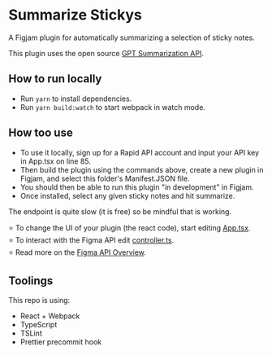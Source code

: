 # Summarize Stickys

A Figjam plugin for automatically summarizing a selection of sticky notes.

This plugin uses the open source [GPT Summarization API](https://gpt-summarization.p.rapidapi.com/summarize).


## How to run locally
* Run `yarn` to install dependencies.
* Run `yarn build:watch` to start webpack in watch mode.

## How too use
*  To use it locally, sign up for a Rapid API account and input your API key in App.tsx on line 85. 
*  Then build the plugin using the commands above, create a new plugin in Figjam, and select this folder's Manifest.JSON file. 
* You should then be able to run this plugin "in development" in Figjam.
* Once installed, select any given sticky notes and hit summarize.

The endpoint is quite slow (it is free) so be mindful that is working.

⭐ To change the UI of your plugin (the react code), start editing [App.tsx](./src/app/components/App.tsx).  
⭐ To interact with the Figma API edit [controller.ts](./src/plugin/controller.ts).  
⭐ Read more on the [Figma API Overview](https://www.figma.com/plugin-docs/api/api-overview/).

## Toolings
This repo is using:
* React + Webpack
* TypeScript
* TSLint
* Prettier precommit hook
